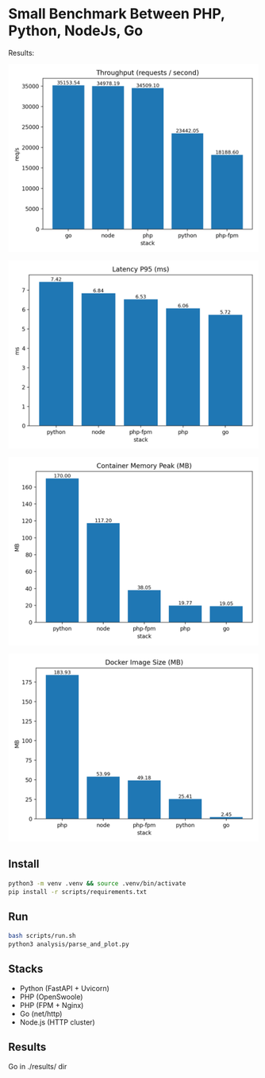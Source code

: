 # Small Benchmark Between PHP, Python, NodeJs, Go

Results:

![](imgs/throughput_1.png)

![](imgs/latency_p95_1.png)

![](imgs/memory_peak_1.png)

![](imgs/image_size_1.png)


## Install
```bash
python3 -m venv .venv && source .venv/bin/activate
pip install -r scripts/requirements.txt
```

## Run
```bash
bash scripts/run.sh
python3 analysis/parse_and_plot.py
```

## Stacks
- Python (FastAPI + Uvicorn)
- PHP (OpenSwoole)
- PHP (FPM + Nginx)
- Go (net/http)
- Node.js (HTTP cluster)

## Results
Go in ./results/ dir
